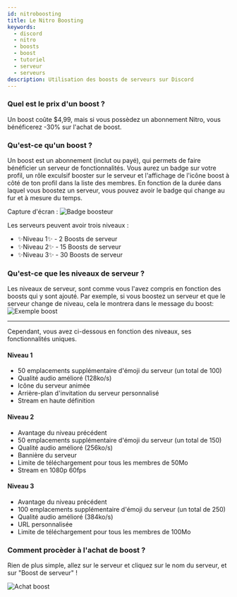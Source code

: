 ```yaml
---
id: nitroboosting
title: Le Nitro Boosting
keywords:
  - discord
  - nitro
  - boosts
  - boost
  - tutoriel
  - serveur
  - serveurs
description: Utilisation des boosts de serveurs sur Discord
---
```


### Quel est le prix d'un boost ?
Un boost coûte $4,99, mais si vous possèdez un abonnement Nitro, vous bénéficerez -30% sur l'achat de boost.

### Qu'est-ce qu'un boost ?
Un boost est un abonnement (inclut ou payé), qui permets de faire bénéficier un serveur de fonctionnalités. Vous aurez un badge sur votre profil, un rôle exculsif booster sur le serveur et l'affichage de l'icône boost à côté de ton profil dans la liste des membres. En fonction de la durée dans laquel vous boostez un serveur, vous pouvez avoir le badge qui change au fur et à mesure du temps.

Capture d'écran :
![Badge boosteur](https://i.discord.fr/gkk.png)

Les serveurs peuvent avoir trois niveaux :
* ✨Niveau 1✨ - 2 Boosts de serveur
* ✨Niveau 2✨ - 15 Boosts de serveur
* ✨Niveau 3✨ - 30 Boosts de serveur

### Qu'est-ce que les niveaux de serveur ?
Les niveaux de serveur, sont comme vous l'avez compris en fonction des boosts qui y sont ajouté. Par exemple, si vous boostez un serveur et que le serveur change de niveau, cela le montrera dans le message du boost:
![Exemple boost](https://i.discord.fr/fda.png)

---

Cependant, vous avez ci-dessous en fonction des niveaux, ses fonctionnalités uniques.

#### Niveau 1
* 50 emplacements supplémentaire d'émoji du serveur (un total de 100)
* Qualité audio amélioré (128ko/s)
* Icône du serveur animée
* Arrière-plan d'invitation du serveur personnalisé
* Stream en haute définition

#### Niveau 2
* Avantage du niveau précédent
* 50 emplacements supplémentaire d'émoji du serveur (un total de 150)
* Qualité audio amélioré (256ko/s)
* Bannière du serveur
* Limite de téléchargement pour tous les membres de 50Mo
* Stream en 1080p 60fps

#### Niveau 3
* Avantage du niveau précédent
* 100 emplacements supplémentaire d'émoji du serveur (un total de 250)
* Qualité audio amélioré (384ko/s)
* URL personnalisée
* Limite de téléchargement pour tous les membres de 100Mo

### Comment procèder à l'achat de boost ?
Rien de plus simple, allez sur le serveur et cliquez sur le nom du serveur, et sur "Boost de serveur" !

![Achat boost](https://i.discord.fr/Qel.gif)
